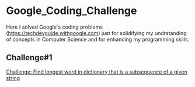 # Google_Coding_Challenge
Here I solved Google's coding problems (https://techdevguide.withgoogle.com) just for solidifying my undrstanding of concepts in Computer Science and for enhancing my programming skills. 

## Challenge#1
[Challenge: Find longest word in dictionary that is a subsequence of a given string](https://techdevguide.withgoogle.com/paths/foundational/find-longest-word-in-dictionary-that-subsequence-of-given-string#code-challenge)
